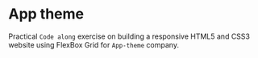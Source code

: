 # App theme

Practical `Code along` exercise on building a responsive HTML5 and CSS3 website using FlexBox Grid for `App-theme` company.
